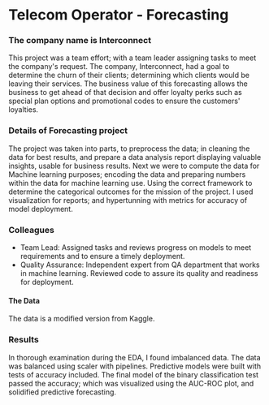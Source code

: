 # Telecom Operator - Forecasting

### The company name is Interconnect

This project was a team effort; with a team leader assigning tasks to meet the company's request.  The company, Interconnect, had a goal to determine the churn of their clients; determining which clients would be leaving their services.  The business value of this forecasting allows the business to get ahead of that decision and offer loyalty perks such as special plan options and promotional codes to ensure the customers' loyalties.  
 
### Details of Forecasting project

The project was taken into parts, to preprocess the data; in cleaning the data for best results, and prepare a data analysis report displaying valuable insights, usable for business results.  Next we were to compute the data for Machine learning purposes; encoding the data and preparing numbers within the data for machine learning use.  Using the correct framework to determine the categorical outcomes for the mission of the project.  I used visualization for reports; and hypertunning with metrics for accuracy of model deployment. 

### Colleagues

- Team Lead: Assigned tasks and reviews progress on models to meet requirements and to ensure a timely deployment.
- Quality Assurance: Independent expert from QA department that works in machine learning. Reviewed code to assure its quality and readiness for deployment. 

#### The Data

The data is a modified version from Kaggle.


### Results

In thorough examination during the EDA, I found imbalanced data.  The data was balanced using scaler with pipelines.  Predictive models were built with tests of accuracy included.  The final model of the binary classification test passed the accuracy; which was visualized using the AUC-ROC plot, and solidified predictive forecasting.  

